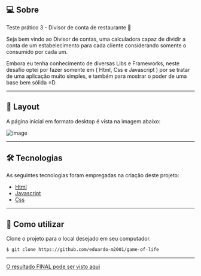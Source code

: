 ## 💻 Sobre
Teste prático 3 - Divisor de conta de restaurante 🚀

Seja bem vindo ao Divisor de contas, uma calculadora capaz de dividir a conta de um estabelecimento para cada cliente considerando somente o consumido por cada um.

Embora eu tenha conhecimento de diversas Libs e Frameworks, neste desafio optei por fazer somente em ( Html, Css e Javascript ) por se tratar de uma aplicação muito simples, e também para mostrar o poder de uma base bem sólida =D.

___

## 🎨 Layout
A página inicial em formato desktop é vista na imagem abaixo:

![image](https://github.com/eduardo-m2001/account-divider/assets/88609782/037d6b4d-fc7b-4b35-b870-a57e0bf0bc14)


___

## 🛠 Tecnologias

As seguintes tecnologias foram empregadas na criação deste projeto:

- [Html](https://developer.mozilla.org/pt-BR/docs/Web/HTML)
- [Javascript](https://developer.mozilla.org/pt-BR/docs/Web/JavaScript)
- [Css](https://developer.mozilla.org/pt-BR/docs/Web/CSS)

___

## 🚀 Como utilizar

Clone o projeto para o local desejado em seu computador.

```bash
$ git clone https://github.com/eduardo-m2001/game-of-life
```
___

[O resultado FINAL pode ser visto aqui](https://account-divider.netlify.app/)
